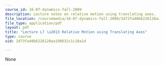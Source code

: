 ```yaml
---
course_id: 16-07-dynamics-fall-2009
description: Lecture notes on relative motion using translating axes.
file_location: /coursemedia/16-07-dynamics-fall-2009/2d73fa40b6226120aa190632c1c18a1d_MIT16_07F09_Lec07.pdf
file_type: application/pdf
layout: pdf
title: "Lecture L7 \u2013 Relative Motion using Translating Axes"
type: course
uid: 2d73fa40b6226120aa190632c1c18a1d

---
```

None